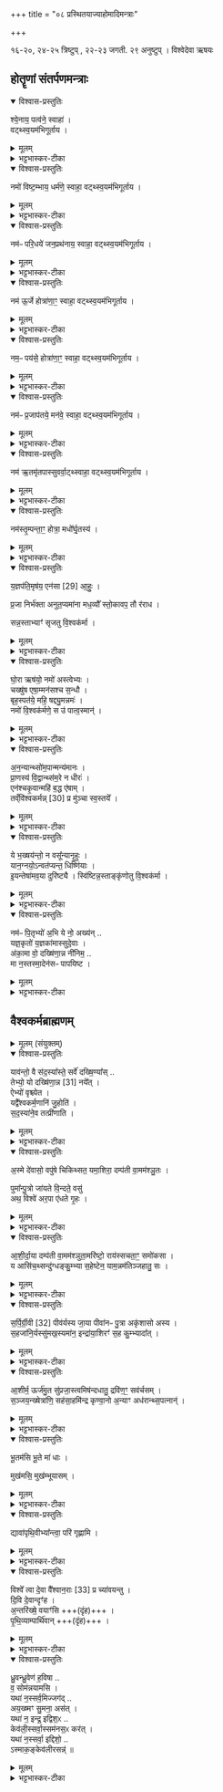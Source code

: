 +++
title = "०८ प्रस्थितयाज्याहोमादिमन्त्राः"

+++

१६-२०, २४-२५ त्रिष्टुप् , २२-२३ जगती. २९ अनुष्टुप् । विश्वेदेवा ऋषयः  

##  होतॄणां संतर्पणमन्त्राः
<details open><summary>विश्वास-प्रस्तुतिः</summary>

श्ये॒नाय॒ पत्व॑ने॒ स्वाहा॑ ।  
वट्थ्स्व॒यम॑भिगूर्ताय ।  
</details>

<details><summary>मूलम्</summary>

श्ये॒नाय॒ पत्व॑ने॒ स्वाहा॑ ।  
वट्थ्स्व॒यम॑भिगूर्ताय ।  
</details>

<details><summary>भट्टभास्कर-टीका</summary>

1अथ - होतॄणां संतर्पणमन्त्राः - क्रमेण श्येनायेत्यादयः ॥ तत्र सप्तधिष्ण्याः गायत्र्यादिसप्तच्छन्दोरूपेणोच्यन्ते । नमस्कारान्ते वषट्कृते जुहोति । 'तृम्पन्तां होत्राः' इत्यनुवषट्कृते । श्येनाय श्येनवपुषे पत्वने पतनकुशलाय गायत्र्यात्मने स्वाहा स्वाहुतमिदमस्तु हविः । 'अन्येभ्योपि दृश्यते' इति क्वनिप् । वडिति सत्यनाम । स्वयमभिगूर्ताय स्वयमेव सोमपार्श्वं गन्तुमुद्युक्ताय नमः नमस्कारोयम् । नम इति पूजानाम । गुरी उद्यमने, 'श्विदितो निष्ठायाम्' इतीट्प्रतिषेधः, 'स्वयं क्तेन' इति समासः, अव्ययपूर्वपदप्रकृतिस्वरत्वम् ॥
</details>

<details open><summary>विश्वास-प्रस्तुतिः</summary>

नमो॑ विष्ट॒म्भाय॒ धर्म॑णे॒ स्वाहा॒ वट्थ्स्व॒यम॑भिगूर्ताय ।  
</details>

<details><summary>मूलम्</summary>

नमो॑ विष्ट॒म्भाय॒ धर्म॑णे॒ स्वाहा॒ वट्थ्स्व॒यम॑भिगूर्ताय ।  
</details>

<details><summary>भट्टभास्कर-टीका</summary>

2विष्टम्भाय विष्टम्भयित्रे शत्रूणाम् । धर्मणे धारयित्रे आत्मीयानाम् । तेनैव मनिन्प्रत्ययः । शेषं समानम् ॥
</details>

<details open><summary>विश्वास-प्रस्तुतिः</summary>

नम॑ᳶ परि॒धये॑ जन॒प्रथ॑नाय॒ स्वाहा॒ वट्थ्स्व॒यम॑भिगूर्ताय ।  
</details>

<details><summary>मूलम्</summary>

नम॑ᳶ परि॒धये॑ जन॒प्रथ॑नाय॒ स्वाहा॒ वट्थ्स्व॒यम॑भिगूर्ताय ।  
</details>

<details><summary>भट्टभास्कर-टीका</summary>

3परिधये परितो धात्रे सर्वतो रक्षित्रे जनानाम् । जनप्रथनाय जनैः प्रथनीयाय जनानां वा प्रथयित्रे ॥
</details>

<details open><summary>विश्वास-प्रस्तुतिः</summary>

नम॑ ऊ॒र्जे होत्रा॑णा॒ꣳ॒ स्वाहा॒ वट्थ्स्व॒यम॑भिगूर्ताय ।  
</details>

<details><summary>मूलम्</summary>

नम॑ ऊ॒र्जे होत्रा॑णा॒ꣳ॒ स्वाहा॒ वट्थ्स्व॒यम॑भिगूर्ताय ।  
</details>

<details><summary>भट्टभास्कर-टीका</summary>

4ऊर्जे अन्नभूताय होत्राणामन्नहेतवे वा ॥
</details>

<details open><summary>विश्वास-प्रस्तुतिः</summary>

नम॒ᳶ पय॑से॒ होत्रा॑णा॒ꣳ॒ स्वाहा॒ वट्थ्स्व॒यम॑भिगूर्ताय ।  
</details>

<details><summary>मूलम्</summary>

नम॒ᳶ पय॑से॒ होत्रा॑णा॒ꣳ॒ स्वाहा॒ वट्थ्स्व॒यम॑भिगूर्ताय ।  
</details>

<details><summary>भट्टभास्कर-टीका</summary>

5पयसे पयस्स्थानीयाय पयसो हेतवे वा ॥
</details>

<details open><summary>विश्वास-प्रस्तुतिः</summary>

नम॑ᳶ प्र॒जाप॑तये॒ मन॑वे॒ स्वाहा॒ वट्थ्स्व॒यम॑भिगूर्ताय ।  
</details>

<details><summary>मूलम्</summary>

नम॑ᳶ प्र॒जाप॑तये॒ मन॑वे॒ स्वाहा॒ वट्थ्स्व॒यम॑भिगूर्ताय ।  
</details>

<details><summary>भट्टभास्कर-टीका</summary>

6प्रजापतये स्रष्ट्रात्मने प्रजानाम् । मनवे यस्येमा मानव्यः प्रजाः तदात्मने ॥
</details>

<details open><summary>विश्वास-प्रस्तुतिः</summary>

नम॑ ऋ॒तमृ॑तपास्सुवर्वा॒ट्थ्स्वाहा॒ वट्थ्स्व॒यम॑भिगूर्ताय ।  
</details>

<details><summary>मूलम्</summary>

नम॑ ऋ॒तमृ॑तपास्सुवर्वा॒ट्थ्स्वाहा॒ वट्थ्स्व॒यम॑भिगूर्ताय ।  
</details>

<details><summary>भट्टभास्कर-टीका</summary>

7ऋतं यज्ञात्मा । हे ऋतपाः यज्ञस्य पालयितः । हे सुवर्वाट् अग्नेरादित्यस्य स्वर्गिणां वा वोढः यस्त्वमृतात्मा तस्मै स्वाहा स्वाहुतमस्तु । 'वहेश्च' इति ण्विः ।
</details>

<details open><summary>विश्वास-प्रस्तुतिः</summary>

नम॑स्तृ॒म्पन्ता॒ꣳ॒ होत्रा॒ मधो᳚र्घृ॒तस्य॑ ।  
</details>

<details><summary>मूलम्</summary>

नम॑स्तृ॒म्पन्ता॒ꣳ॒ होत्रा॒ मधो᳚र्घृ॒तस्य॑ ।  
</details>

<details><summary>भट्टभास्कर-टीका</summary>

तृम्पन्तां तृप्यन्तु । होत्रास्सप्ताप्येता अनुक्रान्ताः । मधोः मधुरसस्य घृतस्य च । 'चतुर्थी चाशिषि' इत्यादिना षष्ठी, सुहितयोगलक्षणा वा । तृम्प तृप्तौ, तौदादिकः व्यत्ययेनात्मनेपदम् ॥
</details>

<details open><summary>विश्वास-प्रस्तुतिः</summary>

य॒ज्ञप॑ति॒मृष॑य॒ एन॑सा [29] आ॒हुः॒ ।   

प्र॒जा निर्भ॑क्ता अनुत॒प्यमा॑ना मध॒व्यौ᳚ स्तो॒कावप॒ तौ र॑राध ।  

सन्न॒स्ताभ्याꣳ॑ सृजतु वि॒श्वक॑र्मा ।   
</details>

<details><summary>मूलम्</summary>

य॒ज्ञप॑ति॒मृष॑य॒ एन॑सा [29] आ॒हुः॒ ।   

प्र॒जा निर्भ॑क्ता अनुत॒प्यमा॑ना मध॒व्यौ᳚ स्तो॒कावप॒ तौ र॑राध ।  

सन्न॒स्ताभ्याꣳ॑ सृजतु वि॒श्वक॑र्मा ।   
</details>

<details><summary>भट्टभास्कर-टीका</summary>

8पञ्च वैश्वकर्मणानि जुहोति - यज्ञपतिमित्यादि ॥ सर्वाश्चैतास्त्रिष्टुभः पूर्वयापूर्वया परा अनुषक्ता भवन्ति, नान्त्याः । प्रथमतृतीयौ पादौ द्वितीयचतुर्थाभ्यां न युज्यते, द्वितीयस्तु तृतीयेन युजाते, चतुर्थ उत्तरस्याद्येन युज्यते, अन्त्या त्वविकृतैव । 'घोरा ऋषयः' इति द्वितीया । 'अनन्यान् सोमपान्' इति तृतीया । 'ये भक्षयन्तः' इति चतुर्थी । 'नमः पितृभ्यः' इति पञ्चमी ।    

तत्र प्रथमा - यज्ञपतिं यजमानमृषय आहुः एनसा । इत्थंभूतलक्षणे तृतीया । एनस्स्विनमित्यर्थः । किं सर्वदा? नेत्याह - यदा प्रजा निर्भक्ता निर्भागा दुर्गता अनुतप्यमाना हीनैश्वर्या भवन्ति प्रजा इति ऋषय आहुः । तप ऐश्वर्यं दैवादिकः, अनुशब्दो धात्वर्थहानिं द्योतयति, व्यत्ययेन श्यन उदात्तत्वम् । यद्वा - तप सन्तापे इत्यस्य भौवादिकस्य कर्मणि यक् । यदा प्रजा निर्भक्ता दुःख्यमाना पापेन भवन्तीति । अधुना तमेवास्यापराधं स्वयमेव दर्शयति - यस्मादयं मधव्यौ तौ मासौ स्तोकौ स्तोतव्यौ ज्योतिष्टोमकालत्वात्प्रशस्तौ अपरराध अपराद्धवान् । तत्र यागस्याकरणमेव तयोरपराधः । मधुः वसन्त ऋतुः ; मधुभूयिष्ठत्वात् । तस्यावयवौ मासौ मधव्यौ चैत्रवैशाखौ । 'मये च', 'मधोः' इति मुधुशब्दात् मयडर्थे अवयवे यत्प्रत्ययः । यस्मादेवं तस्मात्ताभ्यां मधव्याभ्यां मासाभ्यां नः अस्मान् संसृजतु संपृक्तान् करोतु विश्वकर्मा विश्वं करणीयं यस्य स प्रजानां पतिः वसन्तेवसन्ते ज्योतिष्टोमेन यष्टॄन् अस्मान् करोत्वित्यर्थः । तत्रत्येन यागेन संसर्गः ताभ्यां संसर्ग इत्युच्यते ॥
</details>

<details open><summary>विश्वास-प्रस्तुतिः</summary>

घो॒रा ऋष॑यो॒ नमो॑ अस्त्वेभ्यः ।  
चख्षु॑ष एषा॒म्मन॑सश्च स॒न्धौ ।  
बृह॒स्पत॑ये॒ महि॒ षद्द्यु॒मन्नमः॑ ।  
नमो॑ वि॒श्वक॑र्मणे॒ स उ॑ पात्व॒स्मान्॑ ।  
</details>

<details><summary>मूलम्</summary>

घो॒रा ऋष॑यो॒ नमो॑ अस्त्वेभ्यः ।  
चख्षु॑ष एषा॒म्मन॑सश्च स॒न्धौ ।  
बृह॒स्पत॑ये॒ महि॒ षद्द्यु॒मन्नमः॑ ।  
नमो॑ वि॒श्वक॑र्मणे॒ स उ॑ पात्व॒स्मान्॑ ।  
</details>

<details><summary>भट्टभास्कर-टीका</summary>

9अथ द्वितीया - ये घोरा ऋषयः एभ्यो नमोस्तु । प्राणावा ऋषयः । किं च - एषामृषीणां चक्षुषो मनसश्च सन्धौ सन्धाने महि महति महनीये वा यत् सत् सीदन् भवति द्युमत् दीप्तिमत् यथा तथा सीदति यस्तत्र तस्मै बृहस्पतये नमः । द्युमते वा । बृहतां पतिः बृहस्पतिः परमात्मा । सुट्स्वरावुक्तौ । चक्षुर्ग्रहणमुपलक्षणमिन्द्रियार्थम् । मनसा संयोजने यस्सीदतीति नमस्कारविशेषां वा । महि, सत्, द्युमत् इति पदत्रयं, महत् शोभनं दीप्तिमच्च नमस्कुर्म इति । किं च – नमस्तस्मै विश्वकर्मणे स एव पात्वस्मान् ॥
</details>

<details open><summary>विश्वास-प्रस्तुतिः</summary>

अ॒न॒न्यान्थ्सो॑म॒पान्मन्य॑मानः ।  
प्रा॒णस्य॑ वि॒द्वान्थ्स॑म॒रे न धीरः॑ ।  
एन॑श्चकृ॒वान्महि॑ ब॒द्ध ए॑षाम् ।  
तव्ँवि॑श्वकर्मन्न् [30] प्र मु॑ञ्चा स्व॒स्तये᳚ ।  
</details>

<details><summary>मूलम्</summary>

अ॒न॒न्यान्थ्सो॑म॒पान्मन्य॑मानः ।  
प्रा॒णस्य॑ वि॒द्वान्थ्स॑म॒रे न धीरः॑ ।  
एन॑श्चकृ॒वान्महि॑ ब॒द्ध ए॑षाम् ।  
तव्ँवि॑श्वकर्मन्न् [30] प्र मु॑ञ्चा स्व॒स्तये᳚ ।  
</details>

<details><summary>भट्टभास्कर-टीका</summary>

10अथ तृतीया - अनन्यान् आत्मनोपृथग्भूतानस्मान्त्सोमपान् पीतसोमान् मन्यमानः प्राणस्यात्मनो विद्वान् । कर्मणस्सम्प्रदानत्वात्पूर्ववत् षष्ठी । यद्वा - प्राणस्यानन्यान्मन्यमानः । एवं तत्पुरुषपक्षे अव्ययपूर्वपदप्रकृतिस्वरत्वं प्राप्नोति, तस्माद्बहुव्रीहिर्व्याख्येयः । अनन्यानन्यरहितान् मद्व्यतिरेकेणान्य एषां नास्तीति मन्यमानः प्राणस्यात्मनो बलस्य ज्ञाता समरे न सङ्ग्राम इव धीरः शूरः पुरुषः स यथा पाति तथाऽस्मान् पातु । यद्वा - समरेण धीरो यथा बद्धो भवति तथा एनः पापं चकृवान् कृतवान् पुरुषः एषां भूतेन्द्रियाणां संघट्टने समरस्थानीये महि महत् बद्धो भवति ततो निर्गन्तुं न शक्नोति । तं हे विश्वकर्मन् प्रमुञ्च तेनैनसा मुक्तं कुरु स्वस्तये अविनाशाय । 'द्व्यचोतस्तिङः' इति दीर्घत्वम् ॥
</details>

<details open><summary>विश्वास-प्रस्तुतिः</summary>

ये भ॒ख्षय॑न्तो॒ न वसू᳚न्यानृ॒हुः ।  
यान॒ग्नयो॒ऽन्वत॑प्यन्त॒ धिष्णि॑याः ।  
इ॒यन्तेषा॑मव॒या दुरि॑ष्ट्यै ।
स्वि॑ष्टिन्न॒स्ताङ्कृ॑णोतु वि॒श्वक॑र्मा ।
</details>

<details><summary>मूलम्</summary>

ये भ॒ख्षय॑न्तो॒ न वसू᳚न्यानृ॒हुः ।  
यान॒ग्नयो॒ऽन्वत॑प्यन्त॒ धिष्णि॑याः ।  
इ॒यन्तेषा॑मव॒या दुरि॑ष्ट्यै ।
स्वि॑ष्टिन्न॒स्ताङ्कृ॑णोतु वि॒श्वक॑र्मा ।
</details>

<details><summary>भट्टभास्कर-टीका</summary>

11अथ चतुर्थी - 'धिष्णियाः'इति द्वितीयपादान्तः । ये वयं भक्षयन्तो न भक्षयन्त इव अदन्त इव वसूनि धनानि आनृहुः पूजितवन्तः न तैरिष्टवन्तः, अपि तु कुक्षिस्थानीयायां पृथिव्यां संचित्य निहितवन्तः । यद्वा - वसूनि भक्षयन्तः यागार्थेन व्ययेन नाशं युञ्जन्तः नानृहुः यागार्थं न संगृहीतवन्तः अर्हा न बभूवुः वसूनाम् । 'अपस्पृधेथाम् ' इत्यादौ अर्हेः निपात्यते । यांश्चास्मान् धिष्णिया अग्नयः अन्वतप्यन्त अस्मद्विषये अनुतापं कृतवन्तः अहो शोच्या एते मिथ्याकारिण इति । एवं ये अयष्टारः दुर्यष्टारश्च तेषामस्माकं संभाव्यमानप्रमादानां संबन्धिनी इयमिष्टिर्यागः अवया विनाशयित्री । कस्य? द्वुरिष्ट्यै दुरिष्ट्याः । षष्ठ्यर्थे चतुर्थी । उपलक्षणत्वादयागस्य च । अयागनिमित्तस्य दुरिष्टिनिमित्तस्य च एनसो विनाशायायं यागः क्रियते इति । 'अवे यजः' इति ण्विन्प्रत्ययः । 'सुपां सुलुक्' इति सोर्डादेशः, उत्तरपदस्यानच्त्वान्नोपहन्यते । यथा प्राची प्रतीची । स्विष्टिमिति वक्ष्यमाणत्वादियमितीष्टिरुच्यते इति गम्यते । तामिमामस्माकमिष्टिं अनिष्टिदुरिष्टिपरिहाराय कृतां स्विष्टिं शोभनामिष्टिं कृणोतु करोतु विश्वकर्मा विश्वकृद्देवः । अनिष्टिदुरिष्टिनिवारणसामर्थ्यं शोभनत्वमिष्टेः । प्रत्ययान्तविशेषणत्वे सोर्गतित्वाभावादव्ययपूर्वपदप्रकृतिस्वरत्वम्, धात्वर्थविशेषणत्वेऽपि गतित्वात् 'गतिरनन्तरः' इति गतेः प्रकृतिस्वरत्वम्, 'उदात्तस्वरितयोर्यणः' इति संहितायां ततः पर इकारस्स्वर्यते ॥
</details>

<details open><summary>विश्वास-प्रस्तुतिः</summary>

नम॑ᳶ पि॒तृभ्यो॑ अ॒भि ये नो॒ अख्य॑न्  ..   
यज्ञ॒कृतो॑ य॒ज्ञका॑मास्सुदे॒वाः ।   
अ॑का॒मा वो॒ दख्षि॑णा॒न्न नी॑निम॒  ..   
मा न॒स्तस्मा॒देन॑सᳶ पापयिष्ट ।
</details>

<details><summary>मूलम्</summary>

नम॑ᳶ पि॒तृभ्यो॑ अ॒भि ये नो॒ अख्य॑न्  ..   
यज्ञ॒कृतो॑ य॒ज्ञका॑मास्सुदे॒वाः ।   
अ॑का॒मा वो॒ दख्षि॑णा॒न्न नी॑निम॒  ..   
मा न॒स्तस्मा॒देन॑सᳶ पापयिष्ट ।
</details>

<details><summary>भट्टभास्कर-टीका</summary>

11अथ पञ्चमी - नमः पितृभ्यः तेभ्यः ये नोस्मान् अम्यख्यन् आभिमुख्येन पश्यन्ति । छान्दसो लुङ्, 'अस्यति' इत्यादिनाऽङ् । यज्ञकृतः यज्ञं कृतवन्तः यज्ञकामाः भूयोपि यज्ञं कर्तुमिच्छन्तः । 'शीलिकामि' इत्यादिना णः पूर्वपदप्रकृतिस्वरत्वं च । सुदेवाः शोभनदानाः अकामाः इच्छाद्वेषरहिताः । तेभ्यो नमः । उभयोरपि 'नञ्सुभ्याम्' इत्युत्तरपदान्तोदात्तत्वम् ।

संप्रति प्रत्यश्चवदुच्यते - वः युष्मदर्थं दक्षिणां लक्षणया यज्ञ एवोच्यते । यन्न नीनिम न नीतवन्तः । यद्वा - अकामा वयं प्रमादात् यज्ञं कृतवन्तः । तस्मादयागनिमित्तादेनसः पापात् नोस्मान्पापयिष्ट मा पापान् कर्तुमिच्च्छत । 'छन्दसि परेच्छायामपि' इति क्यच्, 'न छन्दस्यपुत्रस्य' इतीत्वाभावः, तदन्तात् लृङ् । नयतेर्लिटि द्विर्वचने धात्वभ्यासयोर्विपर्ययः ॥
</details>

## वैश्वकर्मब्राह्मणम्  
<details><summary>मूलम् (संयुक्तम्)</summary>

याव॑न्तो॒ वै स॑द॒स्या᳚स्ते॒ सर्वे॑ दख्षि॒ण्या᳚स्तेभ्यो॒ यो दख्षि॑णा॒न्न [31]  नये॒दैभ्यो॑ वृश्च्येत॒ यद्वै᳚श्वकर्म॒णानि॑ जु॒होति॑ सद॒स्या॑ने॒व तत्प्री॑णाति ।
</details>

<details open><summary>विश्वास-प्रस्तुतिः</summary>

याव॑न्तो॒ वै स॑द॒स्या᳚स्ते॒ सर्वे॑ दख्षि॒ण्या᳚स् ..   
तेभ्यो॒ यो दख्षि॑णा॒न्न [31]  नये᳚त् ।  
ऐभ्यो॑ वृश्च्येत ।  
यद्वै᳚श्वकर्म॒णानि॑ जु॒होति॑ ।  
स॒द॒स्या॑ने॒व तत्प्री॑णाति ।
</details>

<details><summary>मूलम्</summary>

याव॑न्तो॒ वै स॑द॒स्या᳚स्ते॒ सर्वे॑ दख्षि॒ण्या᳚स् ..   
तेभ्यो॒ यो दख्षि॑णा॒न्न [31]  नये᳚त् ।  
ऐभ्यो॑ वृश्च्येत ।  
यद्वै᳚श्वकर्म॒णानि॑ जु॒होति॑ ।  
स॒द॒स्या॑ने॒व तत्प्री॑णाति ।
</details>

<details><summary>भट्टभास्कर-टीका</summary>

13अथ वैश्वकर्मब्राह्मणम् - यावन्त इत्यादि ॥ गतम् । दक्षिण्याः दक्षिणार्हाः । 'कडंकरदक्षिणाच्छ च' इति यत् ॥
</details>

<details open><summary>विश्वास-प्रस्तुतिः</summary>

अ॒स्मे दे॑वासो॒ वपु॑षे चिकिथ्सत॒ यमा॒शिरा॒ दम्प॑ती वा॒मम॑श्ञु॒तः ।  

पुमा᳚न्पु॒त्रो जा॑यते वि॒न्दते॒ वसु॑  
अथ॒ विश्वे॑ अर॒पा ए॑धते गृ॒हः ।
</details>

<details><summary>मूलम्</summary>

अ॒स्मे दे॑वासो॒ वपु॑षे चिकिथ्सत॒ यमा॒शिरा॒ दम्प॑ती वा॒मम॑श्ञु॒तः ।  

पुमा᳚न्पु॒त्रो जा॑यते वि॒न्दते॒ वसु॑  
अथ॒ विश्वे॑ अर॒पा ए॑धते गृ॒हः ।
</details>

<details><summary>भट्टभास्कर-टीका</summary>

14आशीरवनयति - अस्मे इति चतसृभिः ॥ अत्र द्वे जगत्यौ द्वे त्रिष्टुभौ । तत्र प्रथमा - 'वसु' इति तृतीयपादान्तः ॥ हे देवासः देवाः । 'आज्जसेरसुक्' । वपुषे शोभनाय रूपाय अस्मे अस्मान् चिकित्सत निर्दोषान् कुरुत । 'गुप्तिज्किद्भ्यस्सन्' व्यत्ययेव परस्मैपदम् ।    
कीदृशायेत्याह - यमिति । लिङ्गव्यत्ययः । वामं कमनीयं कल्याणं आशिरा अवनीयमानया दम्पती जायापती पत्नीयजमानौ । दासीभारादिः । अश्नुतः । व्यत्ययेन परस्मैपदम् । तादृशाय वपुषे अस्मान् चिकित्सत अस्माकं वपुषे चिकित्सया गुणोत्कर्षं कुरुत । कीदृशं यत् वामं वननीयं आशिरा दम्पती अश्नुत इति । घोळा नाम दधिविशेषः आशीः दोहनपात्रस्थमेव घनीभवति । न शीर्यत इत्याशीः । 'अपस्पृधेथाम्' इत्यादौ निपात्यते । किं च - युष्मच्चिकित्सया अस्माकं पुमान् पुत्रो जायते जायताम् । द्वयोरुपादानं प्रशंसार्थम् । वसु चास्मान्विन्दते विन्दतां प्राप्नोतु । अथ अनन्तरं विश्वे । व्यत्ययेन बहुवचनम् । विश्वोपि गृहः गृहवासी जनः अरपाः अपापः एधते वर्धताम् । यद्वा - अथशब्दो यथेत्यस्यार्थे । यथा चिकित्सिते दम्पती वाममश्नुतः, पुमान्पुत्रो जायते, वसु च विन्दते, गृहजनश्चापाप एधते तथा चिकित्सतेति ॥
</details>

<details open><summary>विश्वास-प्रस्तुतिः</summary>

आ॒शी॒र्दा॒या दम्प॑ती वा॒मम॑श्ञुता॒मरि॑ष्टो॒ राय॑स्सचता॒ꣳ॒ समो॑कसा ।  
य आसि॑च॒थ्सन्दु॑ग्धङ्कु॒म्भ्या स॒हेष्टेन॒ याम॒न्नम॑तिञ्जहातु॒ सः ।
</details>

<details><summary>मूलम्</summary>

आ॒शी॒र्दा॒या दम्प॑ती वा॒मम॑श्ञुता॒मरि॑ष्टो॒ राय॑स्सचता॒ꣳ॒ समो॑कसा ।  
य आसि॑च॒थ्सन्दु॑ग्धङ्कु॒म्भ्या स॒हेष्टेन॒ याम॒न्नम॑तिञ्जहातु॒ सः ।
</details>

<details><summary>भट्टभास्कर-टीका</summary>

15अथ द्वितीया - आशीर्दायेति ॥ 'सह' इति तृतीयपादान्तः । आशीर्दाया आशिरं दत्त इत्याशीर्दाया दम्पती पत्नीयजमानौ वामं कल्याणं अश्नुताम् । दय दानगतिरक्षणेषु; 'कर्मण्यण्', 'सुपां सुलुक्' इत्यकारः । दधातेरेव वा विजन्तात्तेनैव सूत्रेण याजादेशः । दानं चावनयनमेव । यज्ञो वा आशिरा लक्ष्यते । किं च - अरिष्टः अहिंसितः रायो धनम् । रातेर्घञ्, रायः । बहुवचनं, व्यत्ययो वा । सचतां दम्पती समोकसा एकगृहौ अवियुक्तौ । किं च - योयं यजमान आसिचत् आसिक्तवान् संदुग्धं एकत्र सहितं दुग्धं आशीराख्यम् । पूर्ववद्गतिस्वरः । कुम्भ्या आसिचत् प्रभूतमित्यर्थः । सहेष्टेन संपद्यमानेन यागेन सहासिचत् । क्व यामन् यामनि सारभूते सोमे य आसिचत् । 'लिपि सिचि ह्वश्च' इत्यङ् । सः अमतिं शरीरमरोगम् । अमेरतिप्रत्ययः, मतिविपर्यासो वा अमतिः, तां जहातु त्यजतु अरोगशरीरो यागकृतबुद्धिर्वा भवत्वित्यर्थः ॥
</details>

<details open><summary>विश्वास-प्रस्तुतिः</summary>

स॒र्पि॒र्ग्री॒वी [32]  पीव॑र्यस्य जा॒या पीवा॑नᳶ पु॒त्रा अकृ॑शासो अस्य ।  
स॒हजा॑नि॒र्यस्सु॑मख॒स्यमा॑न॒ इन्द्रा॑या॒शिरꣳ॑ स॒ह कु॒म्भ्यादा᳚त् ।
</details>

<details><summary>मूलम्</summary>

स॒र्पि॒र्ग्री॒वी [32]  पीव॑र्यस्य जा॒या पीवा॑नᳶ पु॒त्रा अकृ॑शासो अस्य ।  
स॒हजा॑नि॒र्यस्सु॑मख॒स्यमा॑न॒ इन्द्रा॑या॒शिरꣳ॑ स॒ह कु॒म्भ्यादा᳚त् ।
</details>

<details><summary>भट्टभास्कर-टीका</summary>

16अथ तृतीया - सर्पिर्ग्रीवीति ॥ अस्य यजमानस्य सर्पिर्ग्रीवी स्निग्धकण्ठी मृष्टभोजना वा जाया भवति । 'स्वाङ्गाच्चोपसर्जनात्' इति ङीप् । पीवरी प्यायनशीला अकृपणाङ्गी । प्यायतेः 'अन्येभ्योपि दृश्यते' इति क्वनिप्, 'प्यायः पी' इति पीभावः, 'वनो र च' इति ङीब्रेफौ । पुत्राश्च पीवानः प्यायनशीलाः पुष्टाङ्गाः अकृशासः विद्याधनादिभिरकृशाः अस्य भवन्ति । 'आज्जेसरसुक्' । कस्येत्याह - यो यजमानः सहजानिः सभार्यः । जायाया निङादेशः । सुमखस्यमानः शोभनं यज्ञं आत्मन इच्छन् । असुगागमश्छान्दसः, व्यत्ययेनात्मनेपदम्, भृशादिर्वा द्रष्टव्यः । सुमखो भवतीति क्यङ् । इन्द्रायाशिरं कुम्भ्या सहादात् प्रभूतं ददाति दास्यति । छान्दसो लुङ्, 'गातिस्था' इति सिचो लुक् ॥
</details>

<details open><summary>विश्वास-प्रस्तुतिः</summary>

आ॒शीर्म॒ ऊर्ज॑मु॒त सु॑प्रजा॒स्त्वमिष॑न्दधातु॒ द्रवि॑ण॒ꣳ॒ सव॑र्चसम् ।  
स॒ञ्जय॒न्ख्षेत्रा॑णि॒ सह॑सा॒हमि॑न्द्र कृण्वा॒नो अ॒न्याꣳ अध॑रान्थ्स॒पत्नान्॑ ।
</details>

<details><summary>मूलम्</summary>

आ॒शीर्म॒ ऊर्ज॑मु॒त सु॑प्रजा॒स्त्वमिष॑न्दधातु॒ द्रवि॑ण॒ꣳ॒ सव॑र्चसम् ।  
स॒ञ्जय॒न्ख्षेत्रा॑णि॒ सह॑सा॒हमि॑न्द्र कृण्वा॒नो अ॒न्याꣳ अध॑रान्थ्स॒पत्नान्॑ ।
</details>

<details><summary>भट्टभास्कर-टीका</summary>

17अथ चतुर्थी - आशीरिति ॥ आशीरियमवनीयमाना मे ममोर्जं क्षीरादि उत अपि च सुप्रजास्त्वं शोभनापत्यत्वम् । 'नित्यमसिच्प्रजामेधयोः' इत्यस्च्, छान्दसं दीर्घत्वम् । इषमन्नं ददातु द्रविणं धनं च ददातु सुवर्चसं बलसहितं दीप्तिसहितं वा । लिङ्गव्यत्ययश्छान्दसः । इषो वा विशेषणम् - यथाऽहं संजयन् सहसा बलेन क्षेत्राणि शत्रुसंबन्धीन्यन्यान् सपत्नान् शत्रूनधरान् अधरीभूतान् आज्ञाविधेयान् कृण्वानः कुर्वाणः स्यां तथा मे ऊर्जादि ददात्विति । पदकारमते आशीरिति प्रार्थनापदम् । इयं ... प्रार्थना दद्याशिर [मह्यमाशिर] ऊर्जादि ददात्विति ॥
</details>

<details open><summary>विश्वास-प्रस्तुतिः</summary>

भू॒तम॑सि भू॒ते मा॑ धाः ।  

मुख॑मसि॒ मुख॑म्भूयासम् ।  
</details>

<details><summary>मूलम्</summary>

भू॒तम॑सि भू॒ते मा॑ धाः ।  

मुख॑मसि॒ मुख॑म्भूयासम् ।  
</details>

<details><summary>भट्टभास्कर-टीका</summary>

18पश्यति - भूतमिति ॥ भूतं सर्वदा न जातं जन्यं त्वमसि । भूते सर्वदा यद्भूतं न जायते न च जनिष्यते तत्र परस्मिन् नित्ये वस्तुनि मा धाः स्थापय । किंच मुखं प्रधानं त्वसि । तादृशेन त्वया अहं मुखं प्रधानभूतः सर्वेषां भूयासम् ॥
</details>

<details open><summary>विश्वास-प्रस्तुतिः</summary>

द्यावा॑पृथि॒वीभ्या᳚न्त्वा॒ परि॑ गृह्णामि ।  
</details>

<details><summary>मूलम्</summary>

द्यावा॑पृथि॒वीभ्या᳚न्त्वा॒ परि॑ गृह्णामि ।  
</details>

<details><summary>भट्टभास्कर-टीका</summary>

19परिगृह्णाति - द्यावापृथिवीभ्यां त्वा परिगृह्णामि नाहमेव । 'देवताद्वन्द्वे च' इति द्यावापृथिवीशब्द आद्युदात्तः ॥
</details>

<details open><summary>विश्वास-प्रस्तुतिः</summary>

विश्वे᳚ त्वा दे॒वा वै᳚श्वान॒राः [33] प्र च्या॑वयन्तु ।  
दि॒वि दे॒वान्दृꣳ॑ह ।  
अ॒न्तरि॑ख्षे॒ वयाꣳ॑सि +++(दृंह)+++ ।  
पृ॒थि॒व्याम्पार्थि॑वान्  +++(दृंह)+++ ।  
</details>

<details><summary>मूलम्</summary>

विश्वे᳚ त्वा दे॒वा वै᳚श्वान॒राः [33] प्र च्या॑वयन्तु ।  
दि॒वि दे॒वान्दृꣳ॑ह ।  
अ॒न्तरि॑ख्षे॒ वयाꣳ॑सि +++(दृंह)+++ ।  
पृ॒थि॒व्याम्पार्थि॑वान्  +++(दृंह)+++ ।  
</details>

<details><summary>भट्टभास्कर-टीका</summary>

20प्राच्यावयति - विश्वे इति ॥ विश्वेदेवाः इन्द्रादयः वैश्वानराः विश्वेषां नराणां हितत्वेन संबन्धिनोग्निरूपाश्च प्रच्यावयन्त्यस्मात् स्थानात् न वयं शक्ताः । प्रच्याव्यमानश्च त्वं दिवि देवान् दृंह दृढान् कुरु, अन्तरिक्षे वयांसि पक्षिणो दृंह; पृथिव्यां च पार्थिवान् पृथिव्यां भवान् पर्वतपादपादीन् दृंह । 'पृथिव्या ञाञौ' इति ञः ॥
</details>

<details open><summary>विश्वास-प्रस्तुतिः</summary>

ध्रु॒वन्ध्रु॒वेण॑ ह॒विषा ..   
व॒ सोम॑न्नयामसि ।   
यथा॑ न॒स्सर्व॒मिज्जग॑द् ..   
अय॒ख्ष्मꣳ सु॒मना॒ अस॑त् ।  
यथा॑ न॒ इन्द्र॒ इद्विश॒ᳵ ..  
केव॑ली॒स्सर्वा॒स्सम॑नस॒ᳵ कर॑त् ।   
यथा॑ न॒स्सर्वा॒ इद्दिशो॒ ..   
ऽस्माक॒ङ्केव॑लीरसन्न्॑ ॥
</details>

<details><summary>मूलम्</summary>

ध्रु॒वन्ध्रु॒वेण॑ ह॒विषा ..   
व॒ सोम॑न्नयामसि ।   
यथा॑ न॒स्सर्व॒मिज्जग॑द् ..   
अय॒ख्ष्मꣳ सु॒मना॒ अस॑त् ।  
यथा॑ न॒ इन्द्र॒ इद्विश॒ᳵ ..  
केव॑ली॒स्सर्वा॒स्सम॑नस॒ᳵ कर॑त् ।   
यथा॑ न॒स्सर्वा॒ इद्दिशो॒ ..   
ऽस्माक॒ङ्केव॑लीरसन्न्॑ ॥
</details>

<details><summary>भट्टभास्कर-टीका</summary>

21होतृचमसेऽवनयति - ध्रुवमिति । इयमत्यष्टिरष्टपदा । अष्टाक्षरास्सर्वे पादाः, षष्ठस्तु द्वादशाक्षरः ॥ ध्रुवं नित्यं अविचलितं असि सोमं होतृचमसस्थं त्वया ध्रुवेण नित्येन हविषा अवनयामसि अवनयामः अधस्तान्नयामः । तस्योपरि त्वां सिञ्चामः । 'इदन्तो मसि' । किमर्थं? यथा नः अस्माकं सर्वमित् सर्वमेव जगत् जङ्गमं गवादि अयक्ष्मं अरोगं सुमनस्कं च असत् । छान्दसो लिङ्गव्यत्ययः, अस्तेर्लेट्यडागमः । यथा चास्माकं सर्वा विशः प्रजाः सर्वा अपि केवलीः रोगादिरहिताः समनसः अनाकुलमनसश्च इन्द्र इत् इन्द्र एव करत् कुर्यात् । करोतेर्लेटि शपो लुक्, पूर्ववदडागमः । 'कः करत्करति' इति सत्वम् । 'केवलमामक' इति केवलशद्वात् ङीप् । यथा चास्माकं सर्वा एव दिशः दिक्षु स्थिताः नोस्माकं प्रजाः केवलीः केवल्यः । पूर्ववर्त्पूवसवर्णदीर्घत्वम् । अस्माकमेव स्वभूताः नान्यगामिन्यः भवन्ति तथा अवनयामीति । अस्तेर्लेटि व्यत्ययेन शप्, लुकि हि आद्युदात्तत्वं न स्यात् ॥

इति तृतीये द्वितीये अष्टमोनुवाकः ॥  
